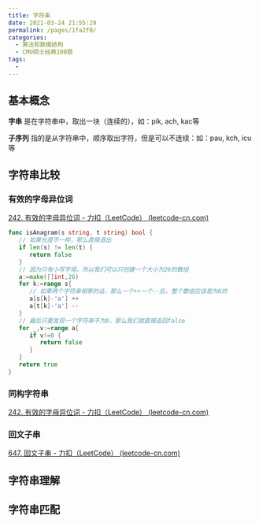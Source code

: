 ```yaml
---
title: 字符串
date: 2021-03-24 21:55:29
permalink: /pages/1fa2f0/
categories:
  - 算法和数据结构
  - CMU硕士经典100题
tags:
  - 
---
```


## 基本概念

**字串** 是在字符串中，取出一块（连续的），如：pik, ach, kac等

**子序列** 指的是从字符串中，顺序取出字符，但是可以不连续：如：pau, kch, icu等 

## 字符串比较

### 有效的字母异位词

[242. 有效的字母异位词 - 力扣（LeetCode） (leetcode-cn.com)](https://leetcode-cn.com/problems/valid-anagram/submissions/)

```go
func isAnagram(s string, t string) bool {
   // 如果长度不一样，那么直接退出
   if len(s) != len(t) {
      return false
   }
   // 因为只有小写字母，所以我们可以只创建一个大小为26的数组
   a:=make([]int,26)
   for k:=range s{
      // 如果两个字符串相等的话，那么一个++一个--后，整个数组应该是为0的
      a[s[k]-'a'] ++
      a[t[k]-'a'] --
   }
   // 最后只要发现一个字符串不为0，那么我们就直接返回false
   for _,v:=range a{
      if v!=0 {
         return false
      }
   }
   return true
}
```

### 同构字符串

[242. 有效的字母异位词 - 力扣（LeetCode） (leetcode-cn.com)](https://leetcode-cn.com/problems/valid-anagram/submissions/)

### 回文子串

[647. 回文子串 - 力扣（LeetCode） (leetcode-cn.com)](https://leetcode-cn.com/problems/palindromic-substrings/)

## 字符串理解

## 字符串匹配

